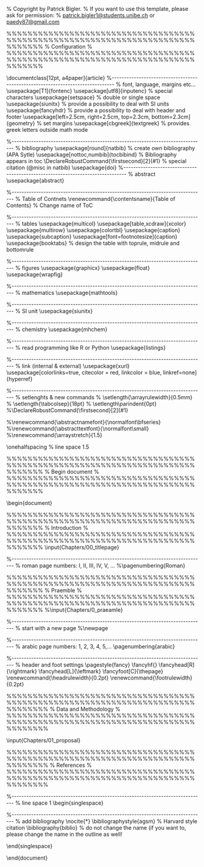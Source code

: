 % Copyright by Patrick Bigler. 
% If you want to use this template, please ask for permission: 
% patrick.bigler1@students.unibe.ch or paedy87@gmail.com

%%%%%%%%%%%%%%%%%%%%%%%%%%%%%%%%%%%%%%%%%%%%%%%%%%%%%%%%%%%%%%%%%%%%%%%%%%%%%%%
% Configuration %
%%%%%%%%%%%%%%%%%%%%%%%%%%%%%%%%%%%%%%%%%%%%%%%%%%%%%%%%%%%%%%%%%%%%%%%%%%%%%%%

\documentclass[12pt, a4paper]{article}
%-------------------------------------------------------------------------------
% font, language, margins etc...
\usepackage[T1]{fontenc}
\usepackage[utf8]{inputenc} % special characters
\usepackage{setspace} % double or single space
\usepackage{siunitx} % provide a possibility to deal with SI units
\usepackage{fancyhdr} % provide a possibility to deal with header and footer
\usepackage[left=2.5cm, right=2.5cm, top=2.3cm, bottom=2.3cm]{geometry} % set margins
\usepackage[cbgreek]{textgreek} % provides greek letters outside math mode

%-------------------------------------------------------------------------------
% bibliography
\usepackage[round]{natbib} % create own bibliography (APA Sytle)
\usepackage[nottoc,numbib]{tocbibind} % Bibliography appears in toc
\DeclareRobustCommand{\firstsecond}[2]{#1} % special citation (@misc in natbib)
\usepackage{doi}
%-------------------------------------------------------------------------------
% abstract
\usepackage{abstract}

%-------------------------------------------------------------------------------
% Table of Contnets
\renewcommand{\contentsname}{Table of Contents} % Change name of ToC

%-------------------------------------------------------------------------------
% tables
\usepackage{multicol}
\usepackage[table,xcdraw]{xcolor}
\usepackage{multirow}
\usepackage{colortbl}
\usepackage{caption}
\usepackage{subcaption}
\usepackage[font=footnotesize]{caption}
\usepackage{booktabs} % design the table with toprule, midrule and bottomrule

%-------------------------------------------------------------------------------
% figures
\usepackage{graphicx}
\usepackage{float}
\usepackage{wrapfig}

%-------------------------------------------------------------------------------
% mathematics
\usepackage{mathtools}

%-------------------------------------------------------------------------------
% SI unit
\usepackage{siunitx} 

%-------------------------------------------------------------------------------
% chemistry
\usepackage{mhchem}

%-------------------------------------------------------------------------------
% read programming like R or Python
\usepackage{listings}

%-------------------------------------------------------------------------------
% link (internal & external)
\usepackage{xurl}
\usepackage[colorlinks=true, citecolor = red, linkcolor = blue, linkref=none]{hyperref}

%-------------------------------------------------------------------------------
% setlenghts & new commands
% \setlength{\arrayrulewidth}{0.5mm}
% \setlength{\tabcolsep}{18pt}
% \setlength\parindent{0pt}
%\DeclareRobustCommand{\firstsecond}[2]{#1}

%\renewcommand{\abstractnamefont}{\normalfont\bfseries}
%\renewcommand{\abstracttextfont}{\normalfont\small}
%\renewcommand{\arraystretch}{1.5}

\onehalfspacing % line space 1.5

%%%%%%%%%%%%%%%%%%%%%%%%%%%%%%%%%%%%%%%%%%%%%%%%%%%%%%%%%%%%%%%%%%%%%%%%%%%%%%%
% Begin document %
%%%%%%%%%%%%%%%%%%%%%%%%%%%%%%%%%%%%%%%%%%%%%%%%%%%%%%%%%%%%%%%%%%%%%%%%%%%%%%%

\begin{document}

%%%%%%%%%%%%%%%%%%%%%%%%%%%%%%%%%%%%%%%%%%%%%%%%%%%%%%%%%%%%%%%%%%%%%%%%%%%%%%%
% Introduction %
%%%%%%%%%%%%%%%%%%%%%%%%%%%%%%%%%%%%%%%%%%%%%%%%%%%%%%%%%%%%%%%%%%%%%%%%%%%%%%%
\input{Chapters/00_titlepage}


%-------------------------------------------------------------------------------
% roman page numbers: I, II, III, IV, V, ...
%\pagenumbering{Roman} 

%%%%%%%%%%%%%%%%%%%%%%%%%%%%%%%%%%%%%%%%%%%%%%%%%%%%%%%%%%%%%%%%%%%%%%%%%%%%%%%
% Praemble %
%%%%%%%%%%%%%%%%%%%%%%%%%%%%%%%%%%%%%%%%%%%%%%%%%%%%%%%%%%%%%%%%%%%%%%%%%%%%%%%
%\input{Chapters/0_praeamle}

%-------------------------------------------------------------------------------
% start with a new page
%\newpage

%-------------------------------------------------------------------------------
% arabic page numbers: 1, 2, 3, 4, 5,...
\pagenumbering{arabic} 

%-------------------------------------------------------------------------------
% header and foot settings
\pagestyle{fancy}
\fancyhf{}
\fancyhead[R]{\rightmark}
\fancyhead[L]{\leftmark}
\fancyfoot[C]{\thepage}
\renewcommand{\headrulewidth}{0.2pt}
\renewcommand{\footrulewidth}{0.2pt}


%%%%%%%%%%%%%%%%%%%%%%%%%%%%%%%%%%%%%%%%%%%%%%%%%%%%%%%%%%%%%%%%%%%%%%%%%%%%%%%%
% Data and Methodology %
%%%%%%%%%%%%%%%%%%%%%%%%%%%%%%%%%%%%%%%%%%%%%%%%%%%%%%%%%%%%%%%%%%%%%%%%%%%%%%%%

\input{Chapters/01_proposal}



%%%%%%%%%%%%%%%%%%%%%%%%%%%%%%%%%%%%%%%%%%%%%%%%%%%%%%%%%%%%%%%%%%%%%%%%%%%%%%%%
% References %
%%%%%%%%%%%%%%%%%%%%%%%%%%%%%%%%%%%%%%%%%%%%%%%%%%%%%%%%%%%%%%%%%%%%%%%%%%%%%%%%

%-------------------------------------------------------------------------------
% line space 1
\begin{singlespace}

%-------------------------------------------------------------------------------
% add bibliography
\nocite{*}
\bibliographystyle{agsm} % Harvard style citation
\bibliography{biblio} % do not change the name (if you want to, please change the name in the outline as well!

\end{singlespace}

\end{document}

